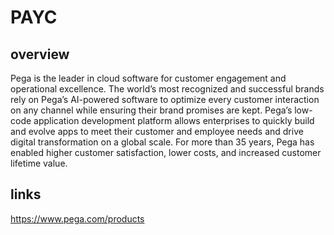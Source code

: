 # PAYC

## overview
Pega is the leader in cloud software for customer engagement and operational excellence. The world’s most recognized and successful brands rely on Pega’s AI-powered software to optimize every customer interaction on any channel while ensuring their brand promises are kept. Pega’s low-code application development platform allows enterprises to quickly build and evolve apps to meet their customer and employee needs and drive digital transformation on a global scale. For more than 35 years, Pega has enabled higher customer satisfaction, lower costs, and increased customer lifetime value.

## links
https://www.pega.com/products
